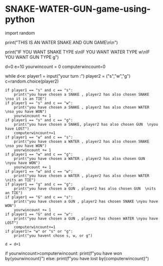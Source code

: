 # SNAKE-WATER-GUN-game-using-python
import random

print("THIS IS AN WATER SNAKE AND GUN GAME\n\n")

print("IF YOU WANT SNAKE TYPE s\nIF YOU WANT WATER TYPE w\nIF YOU WANT GUN TYPE g")

d=0
e=10
yourwincount = 0
computerwincount=0

while d<e:
    player1 = input("your turn :")
    player2 = ("s","w","g")
    c=random.choice(player2)
    
    if player1 == "s" and c == "s":
        print("you have chosen a SNAKE , player2 has also chosen SNAKE  \nso it is an TIE")
    if player1 == "s" and c == "w":
        print("you have chosen a SNAKE , player2 has also chosen WATER  \nso you have WON")
        yourwincount += 1
    if player1 == "s" and c == "g":
        print("you have chosen a SNAKE, player2 has also chosen GUN  \nyou have LOST")
        computerwincount+=1
    if player1 == "w" and c == "s":
        print("you have chosen a WATER , player2 has also chosen SNAKE  \nso you have WON")
        yourwincount += 1
    if player1 == "w" and c == "g":
        print("you have chosen a WATER , player2 has also chosen GUN  \nyou have WON")
        yourwincount += 1
    if player1 == "w" and c == "w":
        print("you have chosen a WATER , player2 has also chosen WATER  \nits an TIE")
    if player1 == "g" and c == "g":
        print("you have chosen a GUN , player2 has also chosen GUN  \nits an TIE")
    if player1 == "G" and c == "s":
        print("you have chosen a GUN , player2 has chosen SNAKE \nyou have WON")
        yourwincount += 1
    if player1 == "G" and c == "w":
        print("you have chosen a GUN , player2 has chosen WATER \nyou have LOST")
        computerwincount+=1
    if player1!= "w" or "s" or "g":
        print("you havent chose s, w, or g")
    
    d = d+1
    
if yourwincount>computerwincount:
    print(f"you have won by{yourwincount}")
else:
    print(f"you have lost by{computerwincount}")

    
